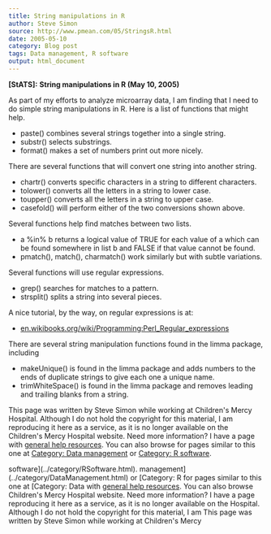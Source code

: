 ```yaml
---
title: String manipulations in R
author: Steve Simon
source: http://www.pmean.com/05/StringsR.html
date: 2005-05-10
category: Blog post
tags: Data management, R software
output: html_document
---
```

**[StATS]:** **String manipulations in R (May 10,
2005)**

As part of my efforts to analyze microarray data, I am finding that I
need to do simple string manipulations in R. Here is a list of functions
that might help.

-   paste() combines several strings together into a single string.
-   substr() selects substrings.
-   format() makes a set of numbers print out more nicely.

There are several functions that will convert one string into another
string.

-   chartr() converts specific characters in a string to different
    characters.
-   tolower() converts all the letters in a string to lower case.
-   toupper() converts all the letters in a string to upper case.
-   casefold() will perform either of the two conversions shown above.

Several functions help find matches between two lists.

-   a %in% b returns a logical value of TRUE for each value of a which
    can be found somewhere in list b and FALSE if that value cannot be
    found.
-   pmatch(), match(), charmatch() work similarly but with subtle
    variations.

Several functions will use regular expressions.

-   grep() searches for matches to a pattern.
-   strsplit() splits a string into several pieces.

A nice tutorial, by the way, on regular expressions is at:

-   [en.wikibooks.org/wiki/Programming:Perl\_Regular\_expressions](http://en.wikibooks.org/wiki/Programming:Perl_Regular_expressions)

There are several string manipulation functions found in the limma
package, including

-   makeUnique() is found in the limma package and adds numbers to the
    ends of duplicate strings to give each one a unique name.
-   trimWhiteSpace() is found in the limma package and removes leading
    and trailing blanks from a string.

This page was written by Steve Simon while working at Children\'s Mercy
Hospital. Although I do not hold the copyright for this material, I am
reproducing it here as a service, as it is no longer available on the
Children\'s Mercy Hospital website. Need more information? I have a page
with [general help resources](../GeneralHelp.html). You can also browse
for pages similar to this one at [Category: Data
management](../category/DataManagement.html) or [Category: R
software](../category/RSoftware.html).
<!---More--->
software](../category/RSoftware.html).
management](../category/DataManagement.html) or [Category: R
for pages similar to this one at [Category: Data
with [general help resources](../GeneralHelp.html). You can also browse
Children\'s Mercy Hospital website. Need more information? I have a page
reproducing it here as a service, as it is no longer available on the
Hospital. Although I do not hold the copyright for this material, I am
This page was written by Steve Simon while working at Children\'s Mercy

<!---Do not use
**[StATS]:** **String manipulations in R (May 10,
This page was written by Steve Simon while working at Children\'s Mercy
Hospital. Although I do not hold the copyright for this material, I am
reproducing it here as a service, as it is no longer available on the
Children\'s Mercy Hospital website. Need more information? I have a page
with [general help resources](../GeneralHelp.html). You can also browse
for pages similar to this one at [Category: Data
management](../category/DataManagement.html) or [Category: R
software](../category/RSoftware.html).
--->

